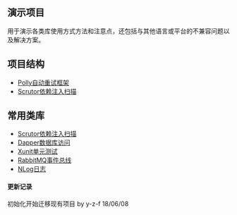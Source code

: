 ﻿## 演示项目
用于演示各类库使用方式方法和注意点，还包括与其他语言或平台的不兼容问题以及解决方案。   


## 项目结构
* [Polly自动重试框架](https://github.com/CSharpCross/demo/tree/master/polly/PollyDemo)
* [Scrutor依赖注入扫描](https://github.com/CSharpCross/demo/tree/master/scrutor/ScrutorDemo)


## 常用类库
* [Scrutor依赖注入扫描](https://github.com/khellang/Scrutor)   
* [Dapper数据库访问](https://github.com/StackExchange/Dapper)   
* [Xunit单元测试](https://github.com/xunit/xunit)   
* [RabbitMQ事件总线](http://www.rabbitmq.com/)   
* [NLog日志](https://github.com/NLog/NLog)   


#### 更新记录
初始化开始迁移现有项目 by y-z-f 18/06/08